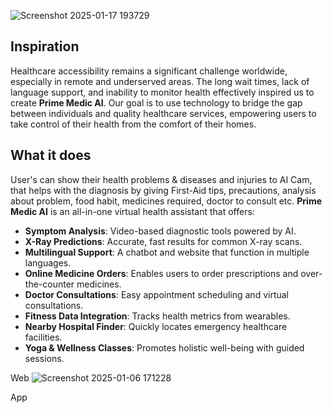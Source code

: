 ![Screenshot 2025-01-17 193729](https://github.com/user-attachments/assets/ae81ca62-6050-4f7e-b25d-d8e8413591bb)

## Inspiration
Healthcare accessibility remains a significant challenge worldwide, especially in remote and underserved areas. The long wait times, lack of language support, and inability to monitor health effectively inspired us to create **Prime Medic AI**. Our goal is to use technology to bridge the gap between individuals and quality healthcare services, empowering users to take control of their health from the comfort of their homes.

## What it does
User's can show their health problems & diseases and injuries to AI Cam, that helps with the diagnosis by giving First-Aid tips, precautions, analysis about problem, food habit, medicines required, doctor to consult etc. 
**Prime Medic AI** is an all-in-one virtual health assistant that offers:  
- **Symptom Analysis**: Video-based diagnostic tools powered by AI.  
- **X-Ray Predictions**: Accurate, fast results for common X-ray scans.  
- **Multilingual Support**: A chatbot and website that function in multiple languages.  
- **Online Medicine Orders**: Enables users to order prescriptions and over-the-counter medicines.  
- **Doctor Consultations**: Easy appointment scheduling and virtual consultations.  
- **Fitness Data Integration**: Tracks health metrics from wearables.  
- **Nearby Hospital Finder**: Quickly locates emergency healthcare facilities.  
- **Yoga & Wellness Classes**: Promotes holistic well-being with guided sessions.  

Web
![Screenshot 2025-01-06 171228](https://github.com/user-attachments/assets/8208e064-ea63-4e8e-a20c-006dce369124)

App
